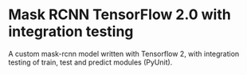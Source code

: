# Mask RCNN TensorFlow 2.0 with integration testing

A custom mask-rcnn model written with Tensorflow 2, with integration testing of train, test and predict modules (PyUnit).

